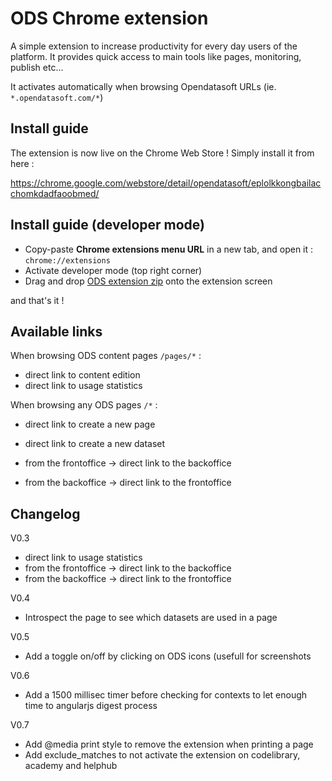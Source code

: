 # ODS Chrome extension

A simple extension to increase productivity for every day users of the platform. It provides quick access to main tools like pages, monitoring, publish etc... 

It activates automatically when browsing Opendatasoft URLs (ie. `*.opendatasoft.com/*`)

## Install guide

The extension is now live on the Chrome Web Store !
Simply install it from here :

https://chrome.google.com/webstore/detail/opendatasoft/eplolkkongbailacchomkdadfaoobmed/

## Install guide (developer mode)

- Copy-paste **Chrome extensions menu URL** in a new tab, and open it : `chrome://extensions`
- Activate developer mode (top right corner)
- Drag and drop [ODS extension zip](https://github.com/opendatasoft/ods-cookbook/raw/master/chrome-extension/ods-chrome-extension.zip) onto the extension screen

and that's it !

## Available links

When browsing ODS content pages `/pages/*` :

- direct link to content edition
- direct link to usage statistics

When browsing any ODS pages `/*` :

- direct link to create a new page
- direct link to create a new dataset

- from the frontoffice -> direct link to the backoffice
- from the backoffice -> direct link to the frontoffice 



## Changelog

V0.3
- direct link to usage statistics
- from the frontoffice -> direct link to the backoffice
- from the backoffice -> direct link to the frontoffice

V0.4
- Introspect the page to see which datasets are used in a page

V0.5
- Add a toggle on/off by clicking on ODS icons (usefull for screenshots

V0.6 
- Add a 1500 millisec timer before checking for contexts to let enough time to angularjs digest process

V0.7
- Add @media print style to remove the extension when printing a page
- Add exclude_matches to not activate the extension on codelibrary, academy and helphub
